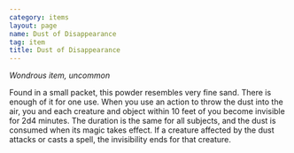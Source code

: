 ```yaml
---
category: items
layout: page
name: Dust of Disappearance 
tag: item
title: Dust of Disappearance 
---
```


_Wondrous item, uncommon_ 

Found in a small packet, this powder resembles very fine sand. There is enough of it for one use. When you use an action to throw the dust into the air, you and each creature and object within 10 feet of you become invisible for 2d4 minutes. The duration is the same for all subjects, and the dust is consumed when its magic takes effect. If a creature affected by the dust attacks or casts a spell, the invisibility ends for that creature. 
